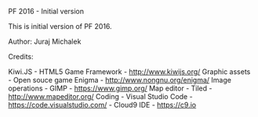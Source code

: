 PF 2016 - Initial version

This is initial version of PF 2016.

Author: Juraj Michalek

Credits:

Kiwi.JS 
    - HTML5 Game Framework - http://www.kiwijs.org/
Graphic assets 
    - Open souce game Enigma - http://www.nongnu.org/enigma/
Image operations 
    - GIMP - https://www.gimp.org/
Map editor 
    - Tiled - http://www.mapeditor.org/
Coding 
    - Visual Studio Code - https://code.visualstudio.com/
    - Cloud9 IDE - https://c9.io